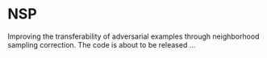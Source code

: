 # NSP
Improving the transferability of adversarial examples through neighborhood sampling correction. The code is about to be released ... 
